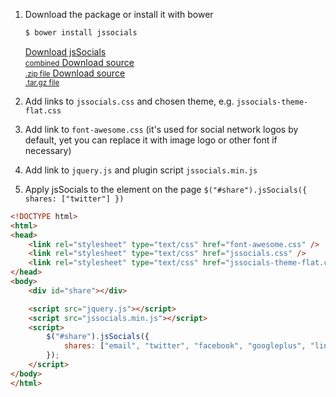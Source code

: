 1. Download the package or install it with bower

    ```bash
    $ bower install jssocials
    ```
    <div>
        <a href="https://github.com/tabalinas/jssocials/releases/download/v0.1.0/jssocials-0.1.0.zip" class="button success">
            Download jsSocials<br /><small>combined</small>
        </a>
        <a href="https://github.com/tabalinas/jssocials/archive/v0.1.0.zip" class="button">
            Download source<br /><small>.zip file</small>
        </a>
        <a href="https://github.com/tabalinas/jssocials/archive/v0.1.0.tar.gz" class="button">
            Download source<br /><small>.tar.gz file</small>
        </a>
    </div>
2. Add links to `jssocials.css` and chosen theme, e.g. `jssocials-theme-flat.css`
3. Add link to `font-awesome.css` (it's used for social network logos by default, yet you can replace it with image logo or other font if necessary)
4. Add link to `jquery.js` and plugin script `jssocials.min.js`
5. Apply jsSocials to the element on the page `$("#share").jsSocials({ shares: ["twitter"] })`

```html
<!DOCTYPE html>
<html>
<head>
    <link rel="stylesheet" type="text/css" href="font-awesome.css" />
    <link rel="stylesheet" type="text/css" href="jssocials.css" />
    <link rel="stylesheet" type="text/css" href="jssocials-theme-flat.css" />
</head>
<body>
    <div id="share"></div>

    <script src="jquery.js"></script>
    <script src="jssocials.min.js"></script>
    <script>
        $("#share").jsSocials({
            shares: ["email", "twitter", "facebook", "googleplus", "linkedin", "pinterest"]
        });
    </script>
</body>
</html>
```